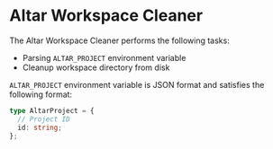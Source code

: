 # Altar Workspace Cleaner

The Altar Workspace Cleaner performs the following tasks:

- Parsing `ALTAR_PROJECT` environment variable
- Cleanup workspace directory from disk

`ALTAR_PROJECT` environment variable is JSON format and satisfies the following format:

```typescript
type AltarProject = {
  // Project ID
  id: string;
};
```
